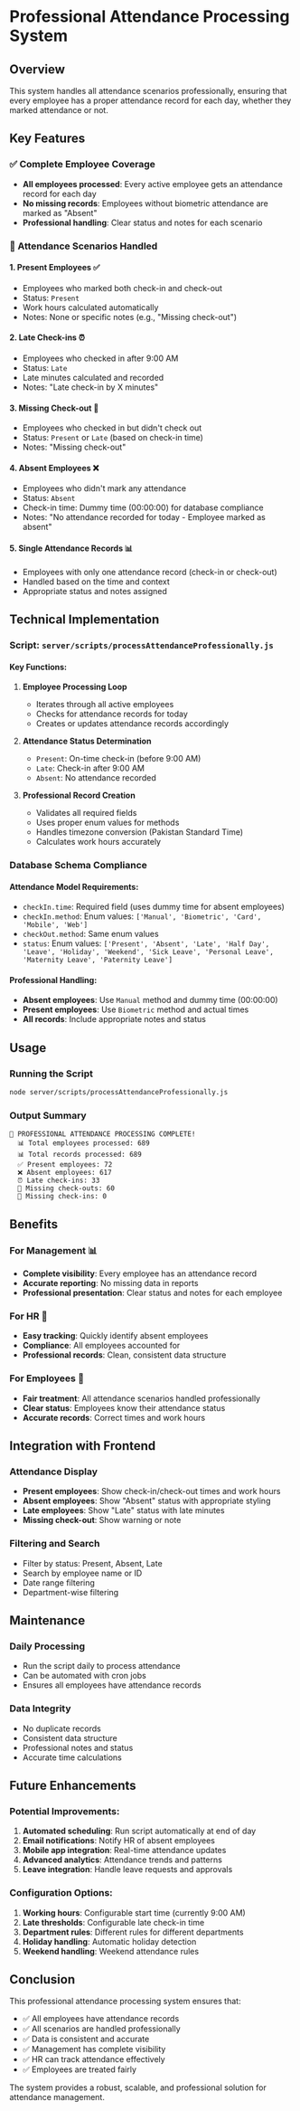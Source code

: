 # Professional Attendance Processing System

## Overview
This system handles all attendance scenarios professionally, ensuring that every employee has a proper attendance record for each day, whether they marked attendance or not.

## Key Features

### ✅ Complete Employee Coverage
- **All employees processed**: Every active employee gets an attendance record for each day
- **No missing records**: Employees without biometric attendance are marked as "Absent"
- **Professional handling**: Clear status and notes for each scenario

### 🎯 Attendance Scenarios Handled

#### 1. **Present Employees** ✅
- Employees who marked both check-in and check-out
- Status: `Present`
- Work hours calculated automatically
- Notes: None or specific notes (e.g., "Missing check-out")

#### 2. **Late Check-ins** ⏰
- Employees who checked in after 9:00 AM
- Status: `Late`
- Late minutes calculated and recorded
- Notes: "Late check-in by X minutes"

#### 3. **Missing Check-out** 🚪
- Employees who checked in but didn't check out
- Status: `Present` or `Late` (based on check-in time)
- Notes: "Missing check-out"

#### 4. **Absent Employees** ❌
- Employees who didn't mark any attendance
- Status: `Absent`
- Check-in time: Dummy time (00:00:00) for database compliance
- Notes: "No attendance recorded for today - Employee marked as absent"

#### 5. **Single Attendance Records** 📊
- Employees with only one attendance record (check-in or check-out)
- Handled based on the time and context
- Appropriate status and notes assigned

## Technical Implementation

### Script: `server/scripts/processAttendanceProfessionally.js`

#### Key Functions:
1. **Employee Processing Loop**
   - Iterates through all active employees
   - Checks for attendance records for today
   - Creates or updates attendance records accordingly

2. **Attendance Status Determination**
   - `Present`: On-time check-in (before 9:00 AM)
   - `Late`: Check-in after 9:00 AM
   - `Absent`: No attendance recorded

3. **Professional Record Creation**
   - Validates all required fields
   - Uses proper enum values for methods
   - Handles timezone conversion (Pakistan Standard Time)
   - Calculates work hours accurately

### Database Schema Compliance

#### Attendance Model Requirements:
- `checkIn.time`: Required field (uses dummy time for absent employees)
- `checkIn.method`: Enum values: `['Manual', 'Biometric', 'Card', 'Mobile', 'Web']`
- `checkOut.method`: Same enum values
- `status`: Enum values: `['Present', 'Absent', 'Late', 'Half Day', 'Leave', 'Holiday', 'Weekend', 'Sick Leave', 'Personal Leave', 'Maternity Leave', 'Paternity Leave']`

#### Professional Handling:
- **Absent employees**: Use `Manual` method and dummy time (00:00:00)
- **Present employees**: Use `Biometric` method and actual times
- **All records**: Include appropriate notes and status

## Usage

### Running the Script
```bash
node server/scripts/processAttendanceProfessionally.js
```

### Output Summary
```
🎉 PROFESSIONAL ATTENDANCE PROCESSING COMPLETE!
  📊 Total employees processed: 689
  📊 Total records processed: 689
  ✅ Present employees: 72
  ❌ Absent employees: 617
  ⏰ Late check-ins: 33
  🚪 Missing check-outs: 60
  🚪 Missing check-ins: 0
```

## Benefits

### For Management 📊
- **Complete visibility**: Every employee has an attendance record
- **Accurate reporting**: No missing data in reports
- **Professional presentation**: Clear status and notes for each employee

### For HR 👥
- **Easy tracking**: Quickly identify absent employees
- **Compliance**: All employees accounted for
- **Professional records**: Clean, consistent data structure

### For Employees 👤
- **Fair treatment**: All attendance scenarios handled professionally
- **Clear status**: Employees know their attendance status
- **Accurate records**: Correct times and work hours

## Integration with Frontend

### Attendance Display
- **Present employees**: Show check-in/check-out times and work hours
- **Absent employees**: Show "Absent" status with appropriate styling
- **Late employees**: Show "Late" status with late minutes
- **Missing check-out**: Show warning or note

### Filtering and Search
- Filter by status: Present, Absent, Late
- Search by employee name or ID
- Date range filtering
- Department-wise filtering

## Maintenance

### Daily Processing
- Run the script daily to process attendance
- Can be automated with cron jobs
- Ensures all employees have attendance records

### Data Integrity
- No duplicate records
- Consistent data structure
- Professional notes and status
- Accurate time calculations

## Future Enhancements

### Potential Improvements:
1. **Automated scheduling**: Run script automatically at end of day
2. **Email notifications**: Notify HR of absent employees
3. **Mobile app integration**: Real-time attendance updates
4. **Advanced analytics**: Attendance trends and patterns
5. **Leave integration**: Handle leave requests and approvals

### Configuration Options:
1. **Working hours**: Configurable start time (currently 9:00 AM)
2. **Late thresholds**: Configurable late check-in time
3. **Department rules**: Different rules for different departments
4. **Holiday handling**: Automatic holiday detection
5. **Weekend handling**: Weekend attendance rules

## Conclusion

This professional attendance processing system ensures that:
- ✅ All employees have attendance records
- ✅ All scenarios are handled professionally
- ✅ Data is consistent and accurate
- ✅ Management has complete visibility
- ✅ HR can track attendance effectively
- ✅ Employees are treated fairly

The system provides a robust, scalable, and professional solution for attendance management. 